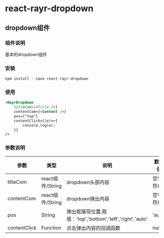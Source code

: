 # react-rayr-dropdown

## dropdown组件

### 组件说明

基本的dropdown组件

### 安装

```javascript
npm install --save react-rayr-dropdown
```

### 使用

```html
<RayrDropdown
    titleCom={<Title />}
    contentCom={<Content />}
    pos={"top"}
    contentClick={(e)=>{
        console.log(e);
    }}
/>
```

### 参数说明

| 参数 | 类型 | 说明 | 默认值 |
| ----| ----| ----| ------|
| titleCom | react组件/String | dropdown头部内容 | 空字符串 |
| contentCom | react组件/String | dropdown弹出内容 | 空字符串 |
| pos | String | 弹出框展现位置,取值：'top','bottom','left','right','auto' | 'auto' |
| contentClick | Function | 点击弹出内容的回调函数 | null |
